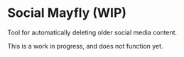 # Social Mayfly (WIP)

Tool for automatically deleting older social media content.

This is a work in progress, and does not function yet.
